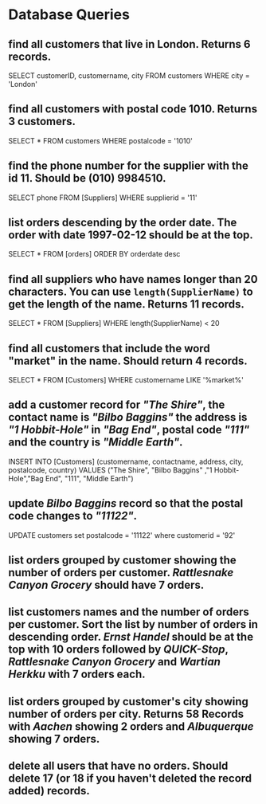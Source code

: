 # Database Queries

## find all customers that live in London. Returns 6 records.
SELECT customerID, customername, city FROM customers WHERE city = 'London'
## find all customers with postal code 1010. Returns 3 customers.
SELECT * FROM customers WHERE postalcode = '1010'

## find the phone number for the supplier with the id 11. Should be (010) 9984510.
SELECT phone FROM [Suppliers] WHERE supplierid = '11'
## list orders descending by the order date. The order with date 1997-02-12 should be at the top.
SELECT * FROM [orders] ORDER BY orderdate desc
## find all suppliers who have names longer than 20 characters. You can use `length(SupplierName)` to get the length of the name. Returns 11 records.
SELECT * FROM [Suppliers] WHERE length(SupplierName) < 20
## find all customers that include the word "market" in the name. Should return 4 records.
SELECT * FROM [Customers] WHERE customername LIKE '%market%'
## add a customer record for _"The Shire"_, the contact name is _"Bilbo Baggins"_ the address is _"1 Hobbit-Hole"_ in _"Bag End"_, postal code _"111"_ and the country is _"Middle Earth"_.
INSERT INTO [Customers] (customername, contactname, address, city, postalcode, country) VALUES ("The Shire", "Bilbo Baggins" ,"1 Hobbit-Hole","Bag End", "111", "Middle Earth")
## update _Bilbo Baggins_ record so that the postal code changes to _"11122"_.
UPDATE customers set postalcode = '11122' where customerid = '92'
## list orders grouped by customer showing the number of orders per customer. _Rattlesnake Canyon Grocery_ should have 7 orders.

## list customers names and the number of orders per customer. Sort the list by number of orders in descending order. _Ernst Handel_ should be at the top with 10 orders followed by _QUICK-Stop_, _Rattlesnake Canyon Grocery_ and _Wartian Herkku_ with 7 orders each.

## list orders grouped by customer's city showing number of orders per city. Returns 58 Records with _Aachen_ showing 2 orders and _Albuquerque_ showing 7 orders.

## delete all users that have no orders. Should delete 17 (or 18 if you haven't deleted the record added) records.
